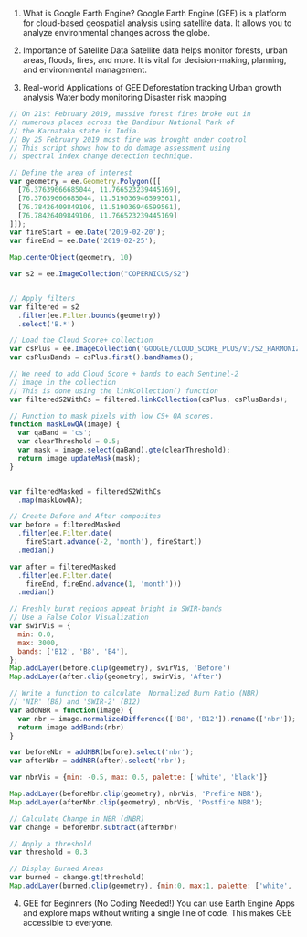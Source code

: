 1. What is Google Earth Engine?
Google Earth Engine (GEE) is a platform for cloud-based geospatial analysis using satellite data. It allows you to analyze environmental changes across the globe.

2. Importance of Satellite Data
Satellite data helps monitor forests, urban areas, floods, fires, and more. It is vital for decision-making, planning, and environmental management.

3. Real-world Applications of GEE
Deforestation tracking
Urban growth analysis
Water body monitoring
Disaster risk mapping

```js
// On 21st February 2019, massive forest fires broke out in
// numerous places across the Bandipur National Park of
// the Karnataka state in India.
// By 25 February 2019 most fire was brought under control
// This script shows how to do damage assessment using
// spectral index change detection technique.

// Define the area of interest
var geometry = ee.Geometry.Polygon([[
  [76.37639666685044, 11.766523239445169],
  [76.37639666685044, 11.519036946599561],
  [76.78426409849106, 11.519036946599561],
  [76.78426409849106, 11.766523239445169]
]]);
var fireStart = ee.Date('2019-02-20');
var fireEnd = ee.Date('2019-02-25');

Map.centerObject(geometry, 10)

var s2 = ee.ImageCollection("COPERNICUS/S2")


// Apply filters 
var filtered = s2
  .filter(ee.Filter.bounds(geometry))
  .select('B.*')

// Load the Cloud Score+ collection
var csPlus = ee.ImageCollection('GOOGLE/CLOUD_SCORE_PLUS/V1/S2_HARMONIZED');
var csPlusBands = csPlus.first().bandNames();

// We need to add Cloud Score + bands to each Sentinel-2
// image in the collection
// This is done using the linkCollection() function
var filteredS2WithCs = filtered.linkCollection(csPlus, csPlusBands);

// Function to mask pixels with low CS+ QA scores.
function maskLowQA(image) {
  var qaBand = 'cs';
  var clearThreshold = 0.5;
  var mask = image.select(qaBand).gte(clearThreshold);
  return image.updateMask(mask);
}


var filteredMasked = filteredS2WithCs
  .map(maskLowQA);

// Create Before and After composites
var before = filteredMasked
  .filter(ee.Filter.date(
    fireStart.advance(-2, 'month'), fireStart))
  .median()

var after = filteredMasked
  .filter(ee.Filter.date(
    fireEnd, fireEnd.advance(1, 'month')))
  .median()

// Freshly burnt regions appeat bright in SWIR-bands
// Use a False Color Visualization
var swirVis = {
  min: 0.0,
  max: 3000,
  bands: ['B12', 'B8', 'B4'],
};
Map.addLayer(before.clip(geometry), swirVis, 'Before')
Map.addLayer(after.clip(geometry), swirVis, 'After')

// Write a function to calculate  Normalized Burn Ratio (NBR)
// 'NIR' (B8) and 'SWIR-2' (B12)
var addNBR = function(image) {
  var nbr = image.normalizedDifference(['B8', 'B12']).rename(['nbr']);
  return image.addBands(nbr)
}

var beforeNbr = addNBR(before).select('nbr');
var afterNbr = addNBR(after).select('nbr');

var nbrVis = {min: -0.5, max: 0.5, palette: ['white', 'black']}

Map.addLayer(beforeNbr.clip(geometry), nbrVis, 'Prefire NBR');
Map.addLayer(afterNbr.clip(geometry), nbrVis, 'Postfire NBR');

// Calculate Change in NBR (dNBR)
var change = beforeNbr.subtract(afterNbr)

// Apply a threshold
var threshold = 0.3

// Display Burned Areas
var burned = change.gt(threshold)
Map.addLayer(burned.clip(geometry), {min:0, max:1, palette: ['white', 'red']}, 'Burned', false) 

```

4. GEE for Beginners (No Coding Needed!)
You can use Earth Engine Apps and explore maps without writing a single line of code. This makes GEE accessible to everyone.